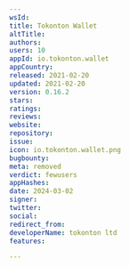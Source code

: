 ```yaml
---
wsId: 
title: Tokonton Wallet
altTitle: 
authors: 
users: 10
appId: io.tokonton.wallet
appCountry: 
released: 2021-02-20
updated: 2021-02-20
version: 0.16.2
stars: 
ratings: 
reviews: 
website: 
repository: 
issue: 
icon: io.tokonton.wallet.png
bugbounty: 
meta: removed
verdict: fewusers
appHashes: 
date: 2024-03-02
signer: 
twitter: 
social: 
redirect_from: 
developerName: tokonton ltd
features: 

---
```


